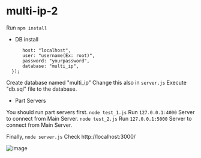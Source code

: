 # multi-ip-2

Run ```npm install```

- DB install
```const db = mysql.createConnection({
      host: "localhost",
      user: "username(Ex: root)",
      password: "yourpassword",
      database: "multi_ip",
  });
```
Create database named "multi_ip"
Change this also in ```server.js```
Execute "db.sql" file to the database.

- Part Servers

You should run part servers first.
```node test_1.js```  Run ```127.0.0.1:4000``` Server to connect from Main Server.
```node test_2.js```  Run ```127.0.0.1:5000``` Server to connect from Main Server.


Finally, ```node server.js```
Check http://localhost:3000/

![image](https://user-images.githubusercontent.com/75870530/160172762-68f71f61-79e5-45ae-87b6-9b866b7c0d53.png)


